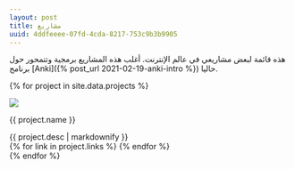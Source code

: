 ```yaml
---
layout: post
title: مشاريع
uuid: 4ddfeeee-07fd-4cda-8217-753c9b3b9905
---
```


هذه قائمة لبعض مشاريعي في عالم الإنترنت. أغلب هذه المشاريع برمجية وتتمحور حول برنامج [Anki]({% post_url 2021-02-19-anki-intro %}) حاليا.

{% for project in site.data.projects %}
<div class="project" id="{{ project.name | downcase | replace: ' ', '-'}}">
    <img class="project-icon" src="{{ project.image }}">
    <p class="project-name">{{ project.name }}</p>
    <div class="project-description">{{ project.desc | markdownify }}</div>
    <div class="project-links">
        {% for link in project.links %}
            <a href="{{ link }}"></a>
        {% endfor %}
    </div>
</div>
{% endfor %}